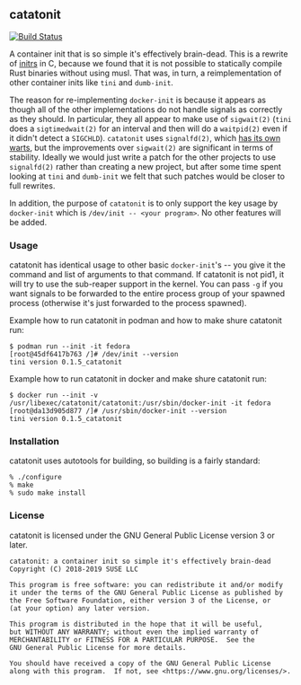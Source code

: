 ## catatonit ##

[![Build Status](https://travis-ci.org/openSUSE/catatonit.svg?branch=master)](https://travis-ci.org/openSUSE/catatonit)

A container init that is so simple it's effectively brain-dead. This is a
rewrite of [initrs][initrs] in C, because we found that it is not possible to
statically compile Rust binaries without using musl. That was, in turn, a
reimplementation of other container inits like `tini` and `dumb-init`.

The reason for re-implementing `docker-init` is because it appears as though
all of the other implementations do not handle signals as correctly as they
should. In particular, they all appear to make use of `sigwait(2)` (`tini` does
a `sigtimedwait(2)` for an interval and then will do a `waitpid(2)` even if it
didn't detect a `SIGCHLD`). `catatonit` uses `signalfd(2)`, which [has its own
warts][signalfd-broken], but the improvements over `sigwait(2)` are significant
in terms of stability. Ideally we would just write a patch for the other
projects to use `signalfd(2)` rather than creating a new project, but after
some time spent looking at `tini` and `dumb-init` we felt that such patches
would be closer to full rewrites.

In addition, the purpose of `catatonit` is to only support the key usage by
`docker-init` which is `/dev/init -- <your program>`. No other features will be
added.

[initrs]: https://github.com/cyphar/initrs
[signalfd-broken]: https://ldpreload.com/blog/signalfd-is-useless

### Usage ###

catatonit has identical usage to other basic `docker-init`'s -- you give it the
command and list of arguments to that command. If catatonit is not pid1, it
will try to use the sub-reaper support in the kernel. You can pass `-g` if you
want signals to be forwarded to the entire process group of your spawned
process (otherwise it's just forwarded to the process spawned).

Example how to run catatonit in podman and how to make shure catatonit run:

```
$ podman run --init -it fedora
[root@45df6417b763 /]# /dev/init --version
tini version 0.1.5_catatonit
```

Example how to run catatonit in docker and make shure catatonit run:

```
$ docker run --init -v /usr/libexec/catatonit/catatonit:/usr/sbin/docker-init -it fedora
[root@da13d905d877 /]# /usr/sbin/docker-init --version
tini version 0.1.5_catatonit
```

### Installation ###

catatonit uses autotools for building, so building is a fairly standard:

```
% ./configure
% make
% sudo make install
```

### License ###

catatonit is licensed under the GNU General Public License version 3 or later.

```
catatonit: a container init so simple it's effectively brain-dead
Copyright (C) 2018-2019 SUSE LLC

This program is free software: you can redistribute it and/or modify
it under the terms of the GNU General Public License as published by
the Free Software Foundation, either version 3 of the License, or
(at your option) any later version.

This program is distributed in the hope that it will be useful,
but WITHOUT ANY WARRANTY; without even the implied warranty of
MERCHANTABILITY or FITNESS FOR A PARTICULAR PURPOSE.  See the
GNU General Public License for more details.

You should have received a copy of the GNU General Public License
along with this program.  If not, see <https://www.gnu.org/licenses/>.
```
